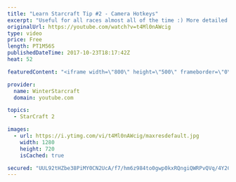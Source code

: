 ```yaml
---
title: "Learn Starcraft Tip #2 - Camera Hotkeys"
excerpt: "Useful for all races almost all of the time :) More detailed guides/tutorials under the learn to play starcraft playlist."
originalUrl: https://youtube.com/watch?v=t4Ml0nAWcig
type: video
price: Free
length: PT1M56S
publishedDateTime: 2017-10-23T18:17:42Z
heat: 52

featuredContent: "<iframe width=\"800\" height=\"500\" frameborder=\"0\" src=\"https://www.youtube.com/embed/t4Ml0nAWcig\" allow=\"accelerometer; autoplay; encrypted-media; gyroscope; picture-in-picture\" allowfullscreen></iframe>"

provider:
  name: WinterStarcraft
  domain: youtube.com

topics:
  - StarCraft 2

images:
  - url: https://i.ytimg.com/vi/t4Ml0nAWcig/maxresdefault.jpg
    width: 1280
    height: 720
    isCached: true

secured: "UUL92tHZbe38PiMY0CN2UcA/f7/hm6z984to0gwp0kxRQngiQWRPvQVq/4Y2CBjK53xCxcF0Q9gg4B/6lM4DkYelAH97HbZH6xH6cnARuRf4G5TOHTAjlj7HVrf1QHgVpnmGlvX2bp6Z6qdGuCkulx0ebtNhIdNv04f7yzeNhr8EItHfI9X+iCXgNuIlZUChxVO4ONDdUeaOUenZDcIugtQ01dR6PBXp18MG5c3qeW+oVinY6XYuNu1S9KYjGKa7mRgG3eituTJ5zS1vS9s9TIazL1qqKClPm27AtEvLF8//EDrN5e7XL3NbBuEv1TOr0vOXqdQ9XbOw58jdlpFHxLxoAheBoXtsG3FVJScuwo1S4J1umYLD5vuTYikAqSkL4mbZZicPah3GvMl8zp32XvuvJjIH486AenlAZfH2vUg=;4s9HCJDknmckbapAGVEs+g=="
---
```


